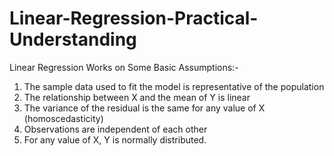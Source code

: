 # Linear-Regression-Practical-Understanding

Linear Regression Works on Some Basic Assumptions:-

  1)  The sample data used to fit the model is representative of the population
  2)  The relationship between X and the mean of Y is linear
  3)  The variance of the residual is the same for any value of X (homoscedasticity)
  4)  Observations are independent of each other
  5)  For any value of X, Y is normally distributed.
